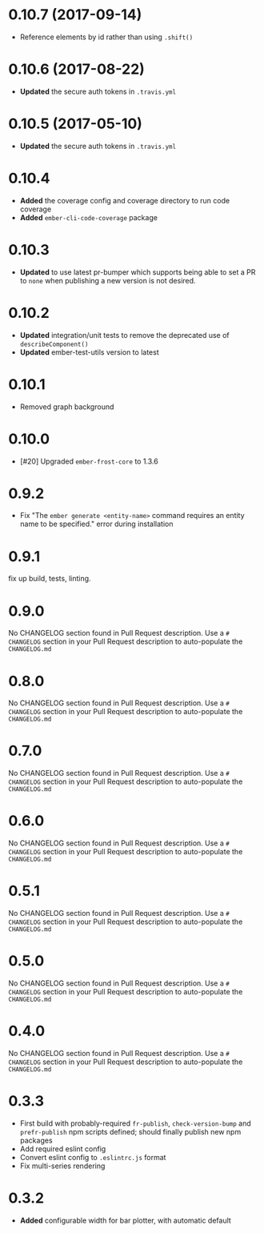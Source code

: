 # 0.10.7 (2017-09-14)
* Reference elements by id rather than using `.shift()`


# 0.10.6 (2017-08-22)
* **Updated** the secure auth tokens in `.travis.yml`


# 0.10.5 (2017-05-10)
* **Updated** the secure auth tokens in `.travis.yml`


# 0.10.4
* **Added** the coverage config and coverage directory to run code coverage
* **Added** `ember-cli-code-coverage` package

# 0.10.3
* **Updated** to use latest pr-bumper which supports being able to set a PR to `none` when publishing a new version is not desired.

# 0.10.2
* **Updated** integration/unit tests to remove the deprecated use of `describeComponent()`
* **Updated** ember-test-utils version to latest


# 0.10.1

* Removed graph background

# 0.10.0

* [#20] Upgraded `ember-frost-core` to 1.3.6

# 0.9.2

* Fix "The `ember generate <entity-name>` command requires an entity name to be specified." error during installation

# 0.9.1
fix up build, tests, linting.

# 0.9.0
No CHANGELOG section found in Pull Request description.
Use a `# CHANGELOG` section in your Pull Request description to auto-populate the `CHANGELOG.md`

# 0.8.0
No CHANGELOG section found in Pull Request description.
Use a `# CHANGELOG` section in your Pull Request description to auto-populate the `CHANGELOG.md`

# 0.7.0
No CHANGELOG section found in Pull Request description.
Use a `# CHANGELOG` section in your Pull Request description to auto-populate the `CHANGELOG.md`

# 0.6.0
No CHANGELOG section found in Pull Request description.
Use a `# CHANGELOG` section in your Pull Request description to auto-populate the `CHANGELOG.md`

# 0.5.1
No CHANGELOG section found in Pull Request description.
Use a `# CHANGELOG` section in your Pull Request description to auto-populate the `CHANGELOG.md`

# 0.5.0
No CHANGELOG section found in Pull Request description.
Use a `# CHANGELOG` section in your Pull Request description to auto-populate the `CHANGELOG.md`

# 0.4.0
No CHANGELOG section found in Pull Request description.
Use a `# CHANGELOG` section in your Pull Request description to auto-populate the `CHANGELOG.md`

# 0.3.3
* First build with probably-required `fr-publish`, `check-version-bump` and `prefr-publish` npm scripts defined;
should finally publish new npm packages
* Add required eslint config
* Convert eslint config to `.eslintrc.js` format
* Fix multi-series rendering

# 0.3.2

* **Added** configurable width for bar plotter, with automatic default

